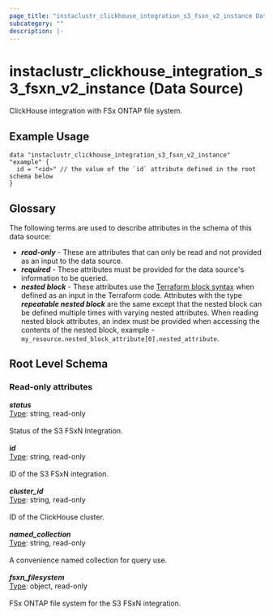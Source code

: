 ```yaml
---
page_title: "instaclustr_clickhouse_integration_s3_fsxn_v2_instance Data Source - terraform-provider-instaclustr"
subcategory: ""
description: |-
---
```


# instaclustr_clickhouse_integration_s3_fsxn_v2_instance (Data Source)
ClickHouse integration with FSx ONTAP file system.
## Example Usage
```
data "instaclustr_clickhouse_integration_s3_fsxn_v2_instance" "example" { 
  id = "<id>" // the value of the `id` attribute defined in the root schema below
}
```
## Glossary
The following terms are used to describe attributes in the schema of this data source:
- **_read-only_** - These are attributes that can only be read and not provided as an input to the data source.
- **_required_** - These attributes must be provided for the data source's information to be queried.
- **_nested block_** - These attributes use the [Terraform block syntax](https://www.terraform.io/language/attr-as-blocks) when defined as an input in the Terraform code. Attributes with the type **_repeatable nested block_** are the same except that the nested block can be defined multiple times with varying nested attributes. When reading nested block attributes, an index must be provided when accessing the contents of the nested block, example - `my_resource.nested_block_attribute[0].nested_attribute`.
## Root Level Schema
### Read-only attributes
*___status___*<br>
<ins>Type</ins>: string, read-only<br>
<br>Status of the S3 FSxN Integration.<br><br>
*___id___*<br>
<ins>Type</ins>: string, read-only<br>
<br>ID of the S3 FSxN integration.<br><br>
*___cluster_id___*<br>
<ins>Type</ins>: string, read-only<br>
<br>ID of the ClickHouse cluster.<br><br>
*___named_collection___*<br>
<ins>Type</ins>: string, read-only<br>
<br>A convenience named collection for query use.<br><br>
*___fsxn_filesystem___*<br>
<ins>Type</ins>: object, read-only<br>
<br>FSx ONTAP file system for the S3 FSxN integration.<br><br>
